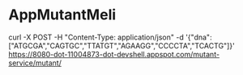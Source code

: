 # AppMutantMeli

 curl -X POST -H "Content-Type: application/json" -d '{"dna":["ATGCGA","CAGTGC","TTATGT","AGAAGG","CCCCTA","TCACTG"]}' https://8080-dot-11004873-dot-devshell.appspot.com/mutant-service/mutant/
